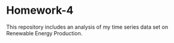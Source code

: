 # Homework-4
This repository includes an analysis of my time series data set on Renewable Energy Production.
